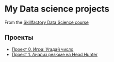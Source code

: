 # My Data science projects
From the [Skillfactory Data Science course](https://skillfactory/ru/data-scientist)

## Проекты

* [Проект 0. Игра: Угадай число](https://github.com/PavelLavr/sf_data_science/tree/main/project_0)
* [Проект 1. Анализ резюме на Head Hunter](https://github.com/PavelLavr/sf_data_science/tree/main/project_1)